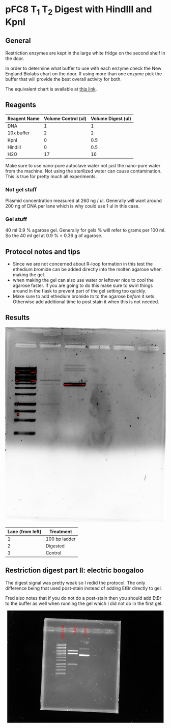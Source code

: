# pFC8 T<sub>1</sub> T<sub>2</sub> Digest with HindIII and KpnI 

## General

Restriction enzymes are kept in the large white fridge
on the second shelf in the door. 

In order to determine what buffer to use with each enzyme
check the New England Biolabs chart on the door. If using more
than one enzyme pick the buffer that will provide the
best overall activity for both.

The equivalent chart is available at [this link](https://www.neb.com/products/~/media/3dd6af7e75dc4106a93bb022efab9789.ashx).

## Reagents

| Reagent Name | Volume Control (ul) | Volume Digest (ul) |
| ------------ | ------ | --------------------  |
| DNA | 1 | 1 |
| 10x buffer | 2 | 2 |
| KpnI | 0 | 0.5 |
| HindIII | 0 | 0.5 |
H2O | 17 | 16 |

Make sure to use nano-pure autoclave water not just the nano-pure water
from the machine. Not using the sterilized water can cause contamination. This is true for pretty much all experiments.


### Not gel stuff

Plasmid concentration measured at 260 ng / ul. Generally will want
around 200 ng of DNA per lane which is why could use 1 ul in
this case.

### Gel stuff

40 ml 0.9 % agarose gel. Generally for gels % will refer to
grams per 100 ml. So the 40 ml gel at 0.9 % = 0.36 g of agarose. 


## Protocol notes and tips

- Since we are not concerned about R-loop formation in this test
  the ethedium bromide can be added directly into the molten
  agarose when making the gel. 
- when making the gel can also use water or leftover nice to cool the
  agarose faster. If you are going to do this make sure to swirl things around in the flask to prevent part of the gel setting too
  quickly.
- Make sure to add ethedium bromide *to* to the agarose *before* it
  sets. Otherwise add additional time to post stain it when this is
  not needed.

## Results

![](images/restriction_digest_hindIII_kpnI_4-8-2020.png)

| Lane (from left) | Treatment |
|------|-----------|
|  1    |   100 bp ladder|
|2 | Digested |
|3 | Control |


## Restriction digest part II: electric boogaloo

The digest signal was pretty weak so I redid the protocol.
The only difference being that used post-stain instead of
adding EtBr directly to gel.

Fred also notes that if you do not do a post-stain then you
should add EtBr to the buffer as well when running the gel which
I did not do in the first gel.

![](images/restriction_digest_hindIII_kpnI_attempt_2_post_stain4-8-2020.png)








